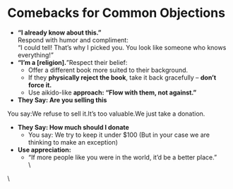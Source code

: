 # Comebacks for Common Objections

* **“I already know about this.”**\
  Respond with humor and compliment:\
  “I could tell! That’s why I picked you. You look like someone who knows everything!”
* **“I’m a \[religion].**”Respect their belief:
  * Offer a different book more suited to their background.
  * If they **physically reject the book**, take it back gracefully – **don’t force it.**
  * Use aikido-like **approach: “Flow with them, not against.”**
* &#x20;    **They Say: Are you selling this**

&#x20; You say:We refuse to sell it.It’s too valuable.We just take a donation.

* &#x20;   **They Say: How much should I donate**
  * You say: We try to keep it under $100 (But in your case we are thinking to make an exception)
* **Use appreciation:**
  * “If more people like you were in the world, it’d be a better place.”\
    \


\
